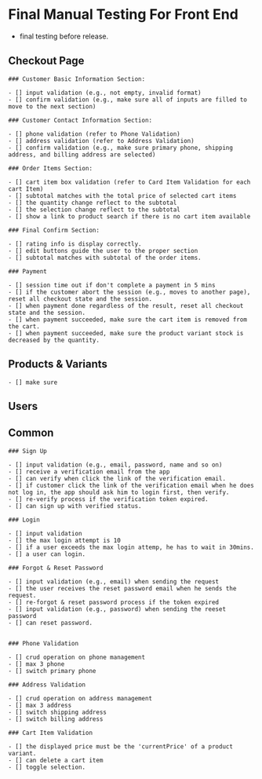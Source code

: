 # Final Manual Testing For Front End

  - final testing before release.

  ## Checkout Page

    ### Customer Basic Information Section:

    - [] input validation (e.g., not empty, invalid format)
    - [] confirm validation (e.g., make sure all of inputs are filled to move to the next section)

    ### Customer Contact Information Section:

    - [] phone validation (refer to Phone Validation)
    - [] address validation (refer to Address Validation)
    - [] confirm validation (e.g., make sure primary phone, shipping address, and billing address are selected)

    ### Order Items Section:

    - [] cart item box validation (refer to Card Item Validation for each cart Item)
    - [] subtotal matches with the total price of selected cart items
    - [] the quantity change reflect to the subtotal
    - [] the selection change reflect to the subtotal
    - [] show a link to product search if there is no cart item available

    ### Final Confirm Section:

    - [] rating info is display correctly. 
    - [] edit buttons guide the user to the proper section
    - [] subtotal matches with subtotal of the order items.

    ### Payment

    - [] session time out if don't complete a payment in 5 mins
    - [] if the customer abort the session (e.g., moves to another page), reset all checkout state and the session.
    - [] when payment done regardless of the result, reset all checkout state and the session.
    - [] when payment succeeded, make sure the cart item is removed from the cart.
    - [] when payment succeeded, make sure the product variant stock is decreased by the quantity.
    


  ## Products & Variants

    - [] make sure 
    
  
  ## Users


  ## Common

    ### Sign Up
     
    - [] input validation (e.g., email, password, name and so on)
    - [] receive a verification email from the app
    - [] can verify when click the link of the verification email.
    - [] if customer click the link of the verification email when he does not log in, the app should ask him to login first, then verify.
    - [] re-verify process if the verification token expired.
    - [] can sign up with verified status.
   
    ### Login 

    - [] input validation
    - [] the max login attempt is 10
    - [] if a user exceeds the max login attemp, he has to wait in 30mins.
    - [] a user can login.

    ### Forgot & Reset Password 

    - [] input validation (e.g., email) when sending the request
    - [] the user receives the reset password email when he sends the request.
    - [] re-forgot & reset password process if the token expired
    - [] input validation (e.g., password) when sending the reeset password
    - [] can reset password.
    

    ### Phone Validation

    - [] crud operation on phone management
    - [] max 3 phone
    - [] switch primary phone 

    ### Address Validation

    - [] crud operation on address management
    - [] max 3 address
    - [] switch shipping address 
    - [] switch billing address 

    ### Cart Item Validation

    - [] the displayed price must be the 'currentPrice' of a product variant.
    - [] can delete a cart item
    - [] toggle selection.

    
